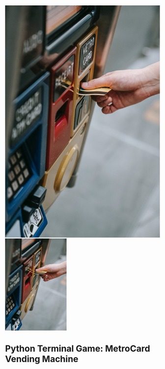 ![NYC MetroCard Vending Machine](https://github.com/Z-Marta/NYC-MetroBus-Card/blob/main/Media/vending_machine.jpg)
<img src="https://github.com/Z-Marta/NYC-MetroBus-Card/blob/main/Media/vending_machine.jpg" width="200" />

# Python Terminal Game: MetroCard Vending Machine
